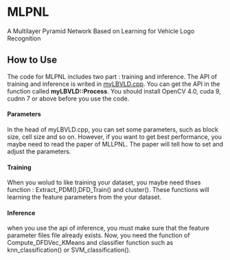 # MLPNL
A Multilayer Pyramid Network Based on Learning for Vehicle Logo Recognition

## How to Use
The code for MLPNL includes two part : training and inference. The API of training and inference is writed in [myLBVLD.cpp](https://github.com/HFUT-VL/MLPNL/blob/master/code/myLBVLD.cpp). You can get the API in the function called **myLBVLD::Process**. You should install OpenCV 4.0, cuda 9, cudnn 7 or above before you use the code.

#### Parameters
In the head of myLBVLD.cpp, you can set some parameters, such as block size, cell size and so on. However, if you want to get best performance, you maybe need to read the paper of MLLPNL. The paper will tell how to set and adjust the parameters.

#### Training 
When you wolud to like training your dataset, you maybe need thses function : Extract_PDM(),DFD_Train() and cluster(). These functions will learning the feature parameters from the your dataset. 

#### Inference
when you use the api of inference, you must make sure that the feature parameter files file already exists. Now, you need the function of  Compute_DFDVec_KMeans and classifier function such as knn_classification() or SVM_classification().
